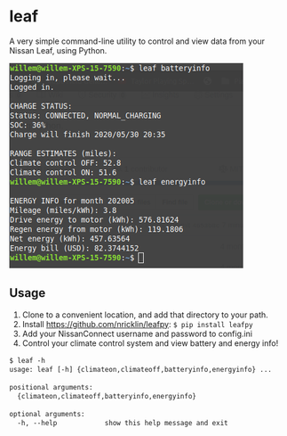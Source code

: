 # leaf
A very simple command-line utility to control and view data from your Nissan Leaf, using Python.

![example](https://github.com/willemcvu/leaf/blob/master/example.png)


## Usage
1. Clone to a convenient location, and add that directory to your path.
2. Install https://github.com/nricklin/leafpy: `$ pip install leafpy`
3. Add your NissanConnect username and password to config.ini
4. Control your climate control system and view battery and energy info!

```
$ leaf -h
usage: leaf [-h] {climateon,climateoff,batteryinfo,energyinfo} ...

positional arguments:
  {climateon,climateoff,batteryinfo,energyinfo}

optional arguments:
  -h, --help            show this help message and exit
```
